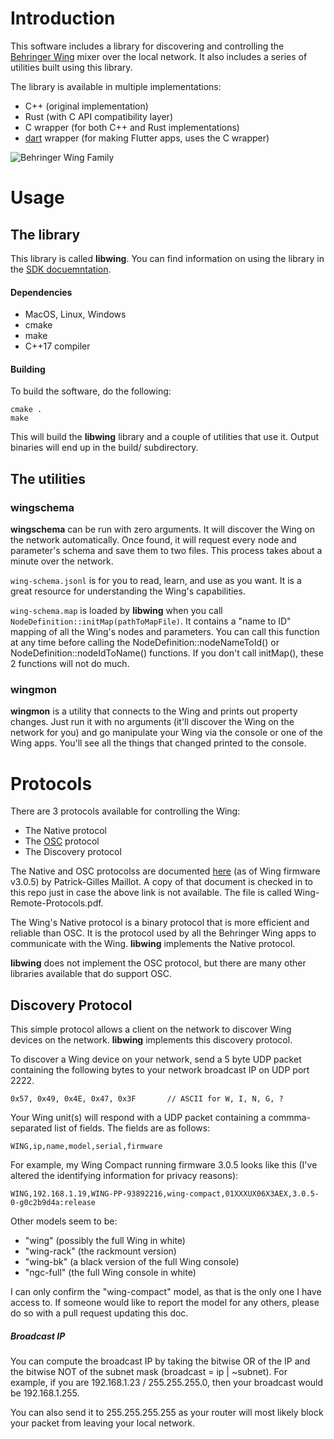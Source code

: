 # Introduction

This software includes a library for discovering and controlling the [Behringer
Wing](https://www.behringer.com/behringer/wing) mixer over the local network.
It also includes a series of utilities built using this library.

The library is available in multiple implementations:
- C++ (original implementation)
- Rust (with C API compatibility layer)
- C wrapper (for both C++ and Rust implementations)
- [dart](https://dart.dev) wrapper (for making Flutter apps, uses the C wrapper)

![Behringer Wing Family](wing.jpg)

# Usage

## The library

This library is called **libwing**. You can find information on using the library in the [SDK docuemntation](SDK.md).

#### Dependencies

- MacOS, Linux, Windows
- cmake
- make
- C++17 compiler

#### Building

To build the software, do the following:

```
cmake .
make
```

This will build the **libwing** library and a couple of utilities that use it.
Output binaries will end up in the build/ subdirectory.

## The utilities

### wingschema

**wingschema** can be run with zero arguments. It will discover the Wing on the
network automatically. Once found, it will request every node and parameter's
schema and save them to two files. This process takes about a minute over the
network.

`wing-schema.jsonl` is for you to read, learn, and use as you want. It is a
great resource for understanding the Wing's capabilities.

`wing-schema.map` is loaded by **libwing** when you call
`NodeDefinition::initMap(pathToMapFile)`. It contains a "name to ID" mapping of
all the Wing's nodes and parameters. You can call this function at any time
before calling the NodeDefinition::nodeNameToId() or NodeDefinition::nodeIdToName()
functions. If you don't call initMap(), these 2 functions will not do much.

### wingmon

**wingmon** is a utility that connects to the Wing and prints out
property changes. Just run it with no arguments (it'll discover the Wing on the
network for you) and go manipulate your Wing via the console or one of the Wing
apps. You'll see all the things that changed printed to the console.



# Protocols

There are 3 protocols available for controlling the Wing:

- The Native protocol
- The [OSC](https://en.wikipedia.org/wiki/Open_Sound_Control) protocol
- The Discovery protocol

The Native and OSC protocolss are documented
[here](https://cdn.mediavalet.com/aunsw/musictribe/mzolJdOzu0WZG59pX2LDkA/drJQVBUjakq76Xn2GcaT0Q/Original/WING%20Remote%20Protocols%20v3.0.5.pdf)
(as of Wing firmware v3.0.5) by Patrick-Gilles Maillot. A copy of that document
is checked in to this repo just in case the above link is not available. The
file is called Wing-Remote-Protocols.pdf.

The Wing's Native protocol is a binary protocol that is more efficient and reliable
than OSC. It is the protocol used by all the Behringer Wing apps to communicate
with the Wing. **libwing** implements the Native protocol.

**libwing** does not implement the OSC protocol, but there are many other
libraries available that do support OSC.

## Discovery Protocol

This simple protocol allows a client on the network to discover Wing devices on
the network. **libwing** implements this discovery protocol.

To discover a Wing device on your network, send a 5 byte UDP packet containing
the following bytes to your network broadcast IP on UDP port 2222.

```
0x57, 0x49, 0x4E, 0x47, 0x3F       // ASCII for W, I, N, G, ?
```

Your Wing unit(s) will respond with a UDP packet containing a commma-separated
list of fields. The fields are as follows:

```
WING,ip,name,model,serial,firmware
```

For example, my Wing Compact running firmware 3.0.5 looks like this (I've
altered the identifying information for privacy reasons):

```
WING,192.168.1.19,WING-PP-93892216,wing-compact,01XXXUX06X3AEX,3.0.5-0-g0c2b9d4a:release
```

Other models seem to be:

- "wing" (possibly the full Wing in white)
- "wing-rack" (the rackmount version)
- "wing-bk" (a black version of the full Wing console)
- "ngc-full" (the full Wing console in white)

I can only confirm the "wing-compact" model, as that is the only one I have
access to. If someone would like to report the model for any others, please do
so with a pull request updating this doc.

##### Broadcast IP

You can compute the broadcast IP by taking the bitwise OR of the IP and the
bitwise NOT of the subnet mask (broadcast = ip | ~subnet). For example, if you
are 192.168.1.23 / 255.255.255.0, then your broadcast would be 192.168.1.255.

You can also send it to 255.255.255.255 as your router will most likely block
your packet from leaving your local network.

